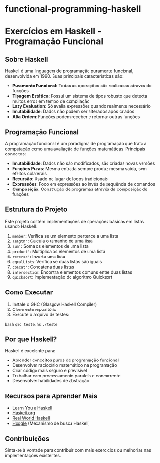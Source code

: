 # functional-programming-haskell

# Exercícios em Haskell - Programação Funcional

## Sobre Haskell

Haskell é uma linguagem de programação puramente funcional, desenvolvida em 1990. Suas principais características são:

- **Puramente Funcional**: Todas as operações são realizadas através de funções
- **Tipagem Estática**: Possui um sistema de tipos robusto que detecta muitos erros em tempo de compilação
- **Lazy Evaluation**: Só avalia expressões quando realmente necessário
- **Imutabilidade**: Dados não podem ser alterados após criados
- **Alta Ordem**: Funções podem receber e retornar outras funções

## Programação Funcional

A programação funcional é um paradigma de programação que trata a computação como uma avaliação de funções matemáticas. Principais conceitos:

- **Imutabilidade**: Dados não são modificados, são criadas novas versões
- **Funções Puras**: Mesma entrada sempre produz mesma saída, sem efeitos colaterais
- **Recursão**: Usado no lugar de loops tradicionais
- **Expressões**: Foco em expressões ao invés de sequência de comandos
- **Composição**: Construção de programas através da composição de funções

## Estrutura do Projeto

Este projeto contém implementações de operações básicas em listas usando Haskell:

1. `member`: Verifica se um elemento pertence a uma lista
2. `length'`: Calcula o tamanho de uma lista
3. `sum'`: Soma os elementos de uma lista
4. `product'`: Multiplica os elementos de uma lista
5. `reverse'`: Inverte uma lista
6. `equalLists`: Verifica se duas listas são iguais
7. `concat'`: Concatena duas listas
8. `intersection`: Encontra elementos comuns entre duas listas
9. `quicksort`: Implementação do algoritmo Quicksort

## Como Executar

1. Instale o GHC (Glasgow Haskell Compiler)
2. Clone este repositório
3. Execute o arquivo de testes:

`bash`
`ghc teste.hs`
`./teste`

## Por que Haskell?

Haskell é excelente para:
- Aprender conceitos puros de programação funcional
- Desenvolver raciocínio matemático na programação
- Criar código mais seguro e previsível
- Trabalhar com processamento paralelo e concorrente
- Desenvolver habilidades de abstração

## Recursos para Aprender Mais

- [Learn You a Haskell](http://learnyouahaskell.com/)
- [Haskell.org](https://www.haskell.org/)
- [Real World Haskell](http://book.realworldhaskell.org/)
- [Hoogle](https://hoogle.haskell.org/) (Mecanismo de busca Haskell)

## Contribuições

Sinta-se à vontade para contribuir com mais exercícios ou melhorias nas implementações existentes.
